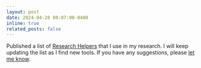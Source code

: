 ```yaml
---
layout: post
date: 2024-04-28 00:07:00-0400
inline: true
related_posts: false
---
```


Published a list of [Research Helpers](/research-helpers) that I use in my research. I will keep updating the list as I find new tools. If you have any suggestions, please [let me know](mailto:sroydip1@umbc.edu).